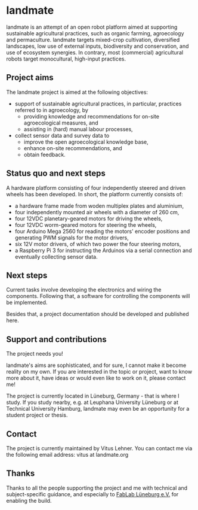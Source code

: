# landmate

landmate is an attempt of an open robot platform aimed at supporting sustainable agricultural practices, such as organic farming, agroecology and permaculture. landmate targets mixed-crop cultivation, diversified landscapes, low use of external inputs, biodiversity and conservation, and use of ecosystem synergies. In contrary, most (commercial) agricultural robots target monocultural, high-input practices.

## Project aims

The landmate project is aimed at the following objectives:

* support of sustainable agricultural practices, in particular, practices referred to in agroecology, by
    * providing knowledge and recommendations for on-site agroecological measures, and
    * assisting in (hard) manual labour processes,
* collect sensor data and survey data to
    * improve the open agroecological knowledge base,
    * enhance on-site recommendations, and
    * obtain feedback.

## Status quo and next steps

A hardware platform consisting of four independently steered and driven wheels has been developed. In short, the platform currently consists of:

* a hardware frame made from woden multiplex plates and aluminium,
* four independently mounted air wheels with a diameter of 260 cm,
* four 12VDC planetary-geared motors for driving the wheels,
* four 12VDC worm-geared motors for steering the wheels,
* four Arduino Mega 2560 for reading the motors' encoder positions and generating PWM signals for the motor drivers,
* six 12V motor drivers, of which two power the four steering motors,
* a Raspberry Pi 3 for instructing the Arduinos via a serial connection and eventually collecting sensor data.

## Next steps

Current tasks involve developing the electronics and wiring the components. Following that, a software for controlling the components will be implemented.

Besides that, a project documentation should be developed and published here.

## Support and contributions

The project needs you!

landmate's aims are sophisticated, and for sure, I cannot make it become reality on my own. If you are interested in the topic or project, want to know more about it, have ideas or would even like to work on it, please contact me!

The project is currently located in Lüneburg, Germany - that is where I study. If you study nearby, e.g. at Leuphana University Lüneburg or at Technical University Hamburg, landmate may even be an opportunity for a student project or thesis.

## Contact

The project is currently maintained by Vitus Lehner. You can contact me via the following email address: vitus at landmate.org

## Thanks

Thanks to all the people supporting the project and me with technical and subject-specific guidance, and especially to [FabLab Lüneburg e.V.](https://www.fablab-lueneburg.org/) for enabling the build.
